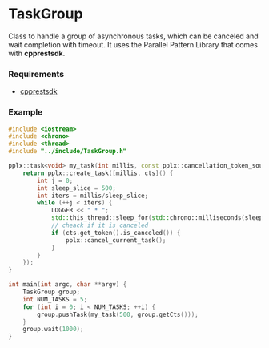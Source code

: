 # TaskGroup
Class to handle a group of asynchronous tasks, which can be canceled and wait completion with timeout. It uses the Parallel Pattern Library that comes with **cpprestsdk**.

### Requirements

* [cpprestsdk](https://github.com/Microsoft/cpprestsdk) 

### Example

```c++
#include <iostream>
#include <chrono>
#include <thread>
#include "../include/TaskGroup.h"

pplx::task<void> my_task(int millis, const pplx::cancellation_token_source& cts) {
    return pplx::create_task([millis, cts]() {
        int j = 0;
        int sleep_slice = 500;
        int iters = millis/sleep_slice;
        while (++j < iters) {
            LOGGER << " * ";
            std::this_thread::sleep_for(std::chrono::milliseconds(sleep_slice));
            // cheack if it is canceled
            if (cts.get_token().is_canceled()) {
                pplx::cancel_current_task();
            }
        }
    });
}

int main(int argc, char **argv) {
    TaskGroup group;
    int NUM_TASKS = 5;
    for (int i = 0; i < NUM_TASKS; ++i) {
        group.pushTask(my_task(500, group.getCts()));
    }
    group.wait(1000);
}
```



